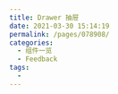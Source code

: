```yaml
---
title: Drawer 抽屉
date: 2021-03-30 15:14:19
permalink: /pages/078908/
categories:
  - 组件一览
  - Feedback
tags:
  - 
---
```

